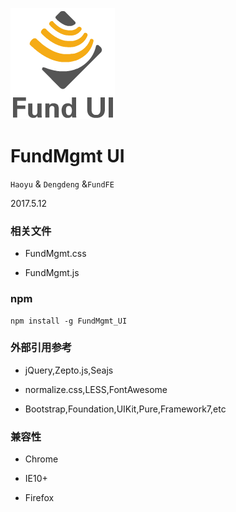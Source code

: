 ![N|Solid](/img/fundui_logo.png)
# FundMgmt UI

`Haoyu` & `Dengdeng` &`FundFE`

2017.5.12
 
### 相关文件

- FundMgmt.css

- FundMgmt.js

### npm

``` npm
npm install -g FundMgmt_UI 
```

### 外部引用参考

- jQuery,Zepto.js,Seajs 

- normalize.css,LESS,FontAwesome

- Bootstrap,Foundation,UIKit,Pure,Framework7,etc

### 兼容性

- Chrome

- IE10+

- Firefox

